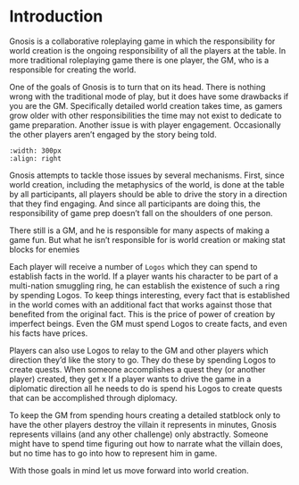 # Introduction

Gnosis is a collaborative roleplaying game in which
the responsibility for world creation is the
ongoing responsibility of all the players at the table. In
more traditional roleplaying game there is one player,
the GM, who is a responsible for creating the world.

One of the goals of Gnosis is to turn that on its head.
There is nothing wrong with the traditional mode of
play, but it does have some drawbacks if you are the
GM. Specifically detailed world creation takes time, as
gamers grow older with other responsibilities the time
may not exist to dedicate to game preparation.
Another issue is with player engagement. Occasionally
the other players aren’t engaged by the story being
told.

```{image} _static/portal.png
:width: 300px
:align: right
```
Gnosis attempts to tackle those issues by several
mechanisms. First, since world creation, including the
metaphysics of the world, is done at the table by all
participants, all players should be able to drive the
story in a direction that they find engaging. And since
all participants are doing this, the responsibility of
game prep doesn’t fall on the shoulders of one person.

There still is a GM, and he is responsible for many
aspects of making a game fun. But what he isn’t
responsible for is world creation or making stat blocks
for enemies

Each player will receive a number of `Logos` which
they can spend to establish facts in the world. If a
player wants his character to be part of a multi-nation
smuggling ring, he can establish the existence of such a
ring by spending Logos. To keep things interesting,
every fact that is established in the world comes with
an additional fact that works against those that
benefited from the original fact. This is the price of
power of creation by imperfect beings. Even the GM
must spend Logos to create facts, and even his facts
have prices.

Players can also use Logos to relay to the GM and
other players which direction they’d like the story to
go. They do these by spending Logos to create quests.
When someone accomplishes a quest they (or another
player) created, they get x If a player wants to drive
the game in a diplomatic direction all he needs to do is
spend his Logos to create quests that can be
accomplished through diplomacy.

To keep the GM from spending hours creating a
detailed statblock only to have the other players
destroy the villain it represents in minutes, Gnosis
represents villains (and any other challenge) only
abstractly. Someone might have to spend time figuring
out how to narrate what the villain does, but no time
has to go into how to represent him in game.

With those goals in mind let us move forward into
world creation.